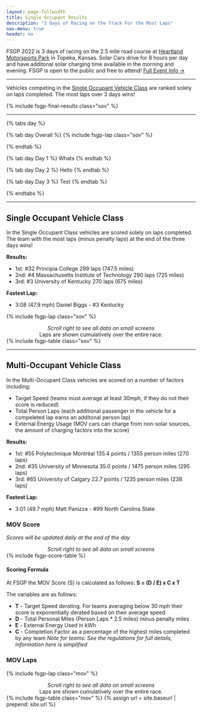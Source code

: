 ```yaml
---
layout: page-fullwidth
title: Single Occupant Results
description: "3 Days of Racing on the Track For the Most Laps"
nav-menu: true
header: no
---
```


FSGP 2022 is 3 days of racing on the 2.5 mile road course at [Heartland Motorsports Park](http://heartlandmotorsports.us/) in Topeka, Kansas. Solar Cars drive for 8 hours per day and have additonal solar charging time available in the morning and evening. FSGP is open to the public and free to attend! [Full Event Info →](https://www.americansolarchallenge.org/the-competition/2023-formula-sun-grand-prix/)

-----

Vehicles competing in the [Single Occupant Vehicle Class](https://www.americansolarchallenge.org/the-competition/vehicle-classes/) are ranked solely on laps completed. The most laps over 3 days wins!

{% include fsgp-final-results class="sov" %}

-----

{% tabs day %}

{% tab day Overall %}
{% include fsgp-lap class="sov" %}

{% endtab %}

{% tab day Day 1 %}
Whats
{% endtab %}

{% tab day Day 2 %}
Hello
{% endtab %}

{% tab day Day 3 %}
Test
{% endtab %}

{% endtabs %}

-----
## Single Occupant Vehicle Class

In the Single Occupant Class vehicles are scored solely on laps completed. The team with the most laps (minus penalty laps) at the end of the three days wins!

<b>Results:</b>
- 1st: #32 Principia College  299 laps (747.5 miles)
- 2nd:  #4 Massachusetts Institute of Technology  290 laps (725 miles)
- 3rd:  #3 University of Kentucky  270 laps (675 miles) 

<b>Fastest Lap:</b>
- 3:08 (47.9 mph) Daniel Biggs - #3 Kentucky

{% include fsgp-lap class="sov" %}
<br>
<div style="margin:auto; text-align:center;"> <i> Scroll right to see all data on small screens </i><br>Laps are shown cumulatively over the entire race.</div>
{% include fsgp-table class="sov" %}

-----
## Multi-Occupant Vehicle Class

In the Multi-Occupant Class vehicles are scored on a number of factors including:
- Target Speed (teams must average at least 30mph, if they do not their score is reduced)
- Total Person Laps (each additional passenger in the vehicle for a compeleted lap earns an additonal person lap)
- External Energy Usage (MOV cars can charge from non-solar sources, the amount of charging factors into the score)

<b>Results:</b>
- 1st: #55 Polytechnique Montréal  135.4 points / 1355 person miles (270 laps)
- 2nd: #35 University of Minnesota  35.0 points / 1475 person miles (295 laps)
- 3rd: #65 University of Calgary  22.7 points / 1235 person miles (238 laps)

<b>Fastest Lap:</b>
- 3:01 (49.7 mph) Matt Panizza - #99 North Carolina State


### MOV Score
<i>Scores will be updated daily at the end of the day</i>

<div style="margin:auto; text-align:center;"> <i> Scroll right to see all data on small screens </i></div>
{% include fsgp-score-table %}

#### Scoring Formula
At FSGP the MOV Score (S) is calculated as follows: **S = (D / E) x C x T**

The variables are as follows:
- **T** - Target Speed derating. For teams averaging below 30 mph their score is exponentially derated based on their average speed 
- **D** - Total Personal Miles (Person Laps * 2.5 miles) minus penalty miles
- **E** - External Energy Used in kWh
- **C** - Completion Factor as a percentage of the highest miles completed by any team
<i>Note for teams: See the regulations for full details, information here is simplified</i>

### MOV Laps

{% include fsgp-lap class="mov" %}
<br>
<div style="margin:auto; text-align:center;"> <i> Scroll right to see all data on small screens </i><br>Laps are shown cumulatively over the entire race.</div>
{% include fsgp-table class="mov" %}
{% assign url = site.baseurl | prepend: site.url %}
<script src="{{ url }}/assets/js/tabs.js"></script>